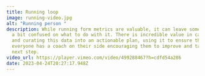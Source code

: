 ```yaml
---
title: Running loop
image: running-video.jpg
alt: "Running person "
description: While running form metrics are valuable, it can leave some runners
  a bit confused on what to do with it. There is incredible value in capturing
  and curating this data into an actionable plan, using it to ensure that
  everyone has a coach on their side encouraging them to improve and take the
  next step.
video_url: https://player.vimeo.com/video/499288467?h=cdfd54a286
date: 2023-04-24T20:27:17.948Z
---
```

